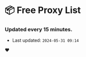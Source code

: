 # :package: Free Proxy List
### Updated every 15 minutes.

- Last updated: `2024-05-31 09:14`

:heart:
